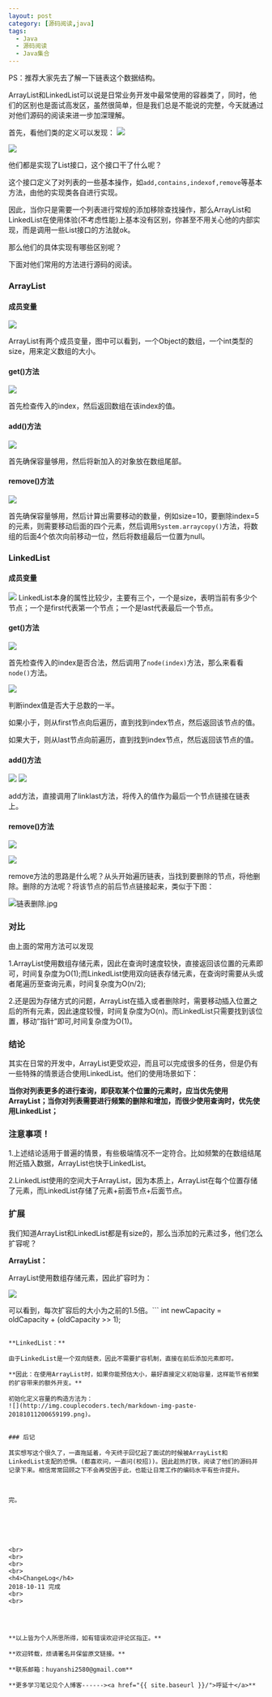 ```yaml
---
layout: post
category: [源码阅读,java]
tags:
  - Java
  - 源码阅读
  - Java集合
---
```


PS：推荐大家先去了解一下链表这个数据结构。

ArrayList和LinkedList可以说是日常业务开发中最常使用的容器类了，同时，他们的区别也是面试高发区，虽然很简单，但是我们总是不能说的完整，今天就通过对他们源码的阅读来进一步加深理解。

首先，看他们类的定义可以发现：
![](http://img.couplecoders.tech/markdown-img-paste-20181011174000106.png)

![](http://img.couplecoders.tech/markdown-img-paste-20181011174024404.png)

他们都是实现了List<E>接口，这个接口干了什么呢？

这个接口定义了对列表的一些基本操作，如```add,contains,indexof,remove```等基本方法，由他的实现类各自进行实现。

因此，当你只是需要一个列表进行常规的添加移除查找操作，那么ArrayList和LinkedList在使用体验(不考虑性能)上基本没有区别，你甚至不用关心他的内部实现，而是调用一些List<E>接口的方法就ok。

那么他们的具体实现有哪些区别呢？


下面对他们常用的方法进行源码的阅读。
### ArrayList

#### 成员变量

![](http://img.couplecoders.tech/markdown-img-paste-20181011174948431.png)

ArrayList有两个成员变量，图中可以看到，一个Object的数组，一个int类型的size，用来定义数组的大小。

#### get()方法
![](http://img.couplecoders.tech/markdown-img-paste-20181011175724911.png)

首先检查传入的index，然后返回数组在该index的值。

#### add()方法

![](http://img.couplecoders.tech/markdown-img-paste-20181011180017237.png)

首先确保容量够用，然后将新加入的对象放在数组尾部。

#### remove()方法

![](http://img.couplecoders.tech/markdown-img-paste-20181011180632931.png)

首先确保容量够用，然后计算出需要移动的数量，例如size=10，要删除index=5的元素，则需要移动后面的四个元素，然后调用```System.arraycopy()```方法，将数组的后面4个依次向前移动一位，然后将数组最后一位置为null。


### LinkedList

#### 成员变量

![](http://img.couplecoders.tech/markdown-img-paste-20181011181337422.png)
LinkedList本身的属性比较少，主要有三个，一个是size，表明当前有多少个节点；一个是first代表第一个节点；一个是last代表最后一个节点。


#### get()方法

![](http://img.couplecoders.tech/markdown-img-paste-20181011181529768.png)

首先检查传入的index是否合法，然后调用了```node(index)```方法，那么来看看```node()```方法。

![](http://img.couplecoders.tech/markdown-img-paste-20181011181656533.png)

判断index值是否大于总数的一半。

如果小于，则从first节点向后遍历，直到找到index节点，然后返回该节点的值。

如果大于，则从last节点向前遍历，直到找到index节点，然后返回该节点的值。

#### add()方法

![](http://img.couplecoders.tech/markdown-img-paste-20181011182034991.png)
![](http://img.couplecoders.tech/markdown-img-paste-20181011182020860.png)

add方法，直接调用了linklast方法，将传入的值作为最后一个节点链接在链表上。

#### remove()方法


![](http://img.couplecoders.tech/markdown-img-paste-20181011182342319.png)

![](http://img.couplecoders.tech/markdown-img-paste-20181011182356842.png)

remove方法的思路是什么呢？从头开始遍历链表，当找到要删除的节点，将他删除。删除的方法呢？将该节点的前后节点链接起来，类似于下图：

![链表删除.jpg](http://img.couplecoders.tech/链表删除.jpg)



### 对比

由上面的常用方法可以发现

1.ArrayList使用数组存储元素，因此在查询时速度较快，直接返回该位置的元素即可，时间复杂度为O(1);而LinkedList使用双向链表存储元素，在查询时需要从头或者尾遍历至查询元素，时间复杂度为O(n/2);

2.还是因为存储方式的问题，ArrayList在插入或者删除时，需要移动插入位置之后的所有元素，因此速度较慢，时间复杂度为O(n)。而LinkedList只需要找到该位置，移动”指针”即可,时间复杂度为O(1)。

### 结论

其实在日常的开发中，ArrayList更受欢迎，而且可以完成很多的任务，但是仍有一些特殊的情景适合使用LinkedList。他们的使用场景如下：

**当你对列表更多的进行查询，即获取某个位置的元素时，应当优先使用ArrayList；当你对列表需要进行频繁的删除和增加，而很少使用查询时，优先使用LinkedList；**


### 注意事项！

1.上述结论适用于普遍的情景，有些极端情况不一定符合。比如频繁的在数组结尾附近插入数据，ArrayList也快于LinkedList。

2.LinkedList使用的空间大于ArrayList，因为本质上，ArrayList在每个位置存储了元素，而LinkedList存储了元素+前面节点+后面节点。

### 扩展

我们知道ArrayList和LinkedList都是有size的，那么当添加的元素过多，他们怎么扩容呢？

**ArrayList：**

ArrayList使用数组存储元素，因此扩容时为：

![](http://img.couplecoders.tech/markdown-img-paste-20181011200252465.png)

可以看到，每次扩容后的大小为之前的1.5倍。```        int newCapacity = oldCapacity + (oldCapacity >> 1);
```,而且之后有一个复制全部元素的操作，这个操作很费时间。

**LinkedList：**

由于LinkedList是一个双向链表，因此不需要扩容机制，直接在前后添加元素即可。

**因此：在使用ArrayList时，如果你能预估大小，最好直接定义初始容量，这样能节省频繁的扩容带来的额外开支。**

初始化定义容量的构造方法为：
![](http://img.couplecoders.tech/markdown-img-paste-20181011200659199.png)。


### 后记

其实想写这个很久了，一直拖延着，今天终于回忆起了面试的时候被ArrayList和LinkedList支配的恐惧。(都喜欢问，一直问(校招))。因此趁热打铁，阅读了他们的源码并记录下来。相信常常回顾之下不会再受困于此，也能让日常工作的编码水平有些许提升。



完。






<br>
<br>
<br>
<br>
<h4>ChangeLog</h4>
2018-10-11 完成
<br>
<br>




**以上皆为个人所思所得，如有错误欢迎评论区指正。**

**欢迎转载，烦请署名并保留原文链接。**

**联系邮箱：huyanshi2580@gmail.com**

**更多学习笔记见个人博客------><a href="{{ site.baseurl }}/">呼延十</a>**
